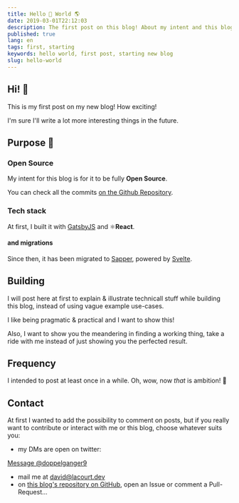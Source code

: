 ```yaml
---
title: Hello 👋 World 🌎
date: 2019-03-01T22:12:03
description: The first post on this blog! About my intent and this blog's purpose
published: true
lang: en
tags: first, starting
keywords: hello world, first post, starting new blog
slug: hello-world
---
```


## Hi! 👋

This is my first post on my new blog! How exciting!

I'm sure I'll write a lot more interesting things in the future.

## Purpose 🤔

### Open Source

My intent for this blog is for it to be fully **Open Source**.

You can check all the commits [on the Github Repository](https://github.com/doppelganger9/blog).

### Tech stack

At first, I built it with [GatsbyJS](https://www.gatsbyjs.org/) and ⚛️**React**.

#### and migrations

Since then, it has been migrated to [Sapper](https://sapper.svelte.dev), powered by [Svelte](https://svelte.dev).

## Building

I will post here at first to explain & illustrate technicall stuff while building this blog, instead of using vague example use-cases.

I like being pragmatic & practical and I want to show this!

Also, I want to show you the meandering in finding a working thing, take a ride with me instead of just showing you the perfected result.

## Frequency

I intended to post at least once in a while. Oh, wow, now _that_ is ambition! 🤪

## Contact

At first I wanted to add the possibility to comment on posts, but if you really want to contribute or interact with me or this blog, choose whatever suits you:

- my DMs are open on twitter:

<a href="https://twitter.com/messages/compose?recipient_id=48112723&ref_src=twsrc%5Etfw" class="twitter-dm-button" data-size="large" data-screen-name="doppelganger9" data-show-count="false">Message @doppelganger9</a>

- mail me at [david@lacourt.dev](mailto://david@lacourt.dev)
- on [this blog's repository on GitHub](https://github.com/doppelganger9/blog), open an Issue or comment a Pull-Request...
